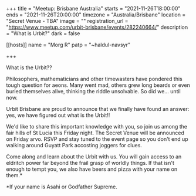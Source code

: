 +++
title = "Meetup: Brisbane Australia"
starts = "2021-11-26T18:00:00"
ends = "2021-11-26T20:00:00"
timezone = "Australia/Brisbane"
location = "Secret Venue - TBA"
image = ""
registration_url = "https://www.meetup.com/urbit-brisbane/events/282240664/"
description = "What is Urbit?"
dark = false

[[hosts]]
name = "Morg R"
patp = "~haldul-navsyr"



+++

What is the Urbit??

Philosophers, mathematicians and other timewasters have pondered this tough question for aeons. Many went mad, others grew long beards or even buried themselves alive, thinking the riddle unsolvable. So did we... until now.

Urbit Brisbane are proud to announce that we finally have found an answer: yes, we have figured out what is the Urbit!!

We'd like to share this important knowledge with you, so join us among the fair hills of St Lucia this Friday night. The Secret Venue will be announced on Friday arvo. RSVP and stay tuned to the event page so you don't end up walking around Guyatt Park accosting joggers for clues.

Come along and learn about the Urbit with us. You will gain access to an eldritch power far beyond the frail grasp of worldly things. If that isn't enough to tempt you, we also have beers and pizza with your name on them.\*

\*If your name is Asahi or Godfather Supreme.
